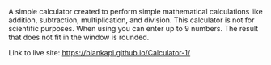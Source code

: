 A simple calculator created to perform simple mathematical calculations like addition, subtraction, multiplication, and division.
This calculator is not for scientific purposes. When using you can enter up to 9 numbers. The result that does not fit in the window is rounded.

Link to live site: https://blankapi.github.io/Calculator-1/
